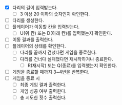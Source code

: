 - [x] 다리의 길이 입력받는다.
   - [ ] 3 이상 20 이하의 숫자인지 확인한다.
- [ ] 다리를 생성한다.
- [ ] 플레이어가 이동할 칸을 입력받는다.
   - [ ] U(위 칸) 또는 D(아래 칸)를 입력했는지 확인한다. 
- [ ] 이동 결과를 출력한다.
- [ ] 플레이어의 상태를 확인한다.
   - [ ] 다리를 끝까지 건넜다면 게임을 종료한다.
   - [ ] 다리를 건너다 실패했다면 재시작하거나 종료한다.
     - [ ] R(재시작) 또는 Q(종료)를 입력했는지 확인한다.
- [ ] 게임을 종료할 때까지 3~4번을 반복한다.
- [ ] 게임을 종료 시
   - [ ] 최종 게임 결과 출력한다.
   - [ ] 게임 성공 여부 출력한다.
   - [ ] 총 시도한 횟수 출력한다.
